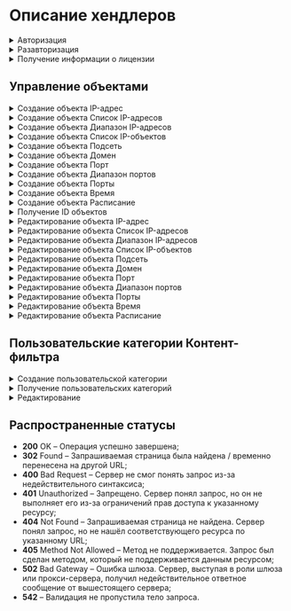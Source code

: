 # Описание хендлеров

<details>

<summary>Авторизация</summary>

```
POST /web/auth/login
```

**Json тело запроса:**

```
{
    "login": "string",    
    "password": "string",    
    "rest_path": "string" (по умолчанию строка со слэшем "/")
}

```
После успешной авторизации, сервер Ideco UTM передает в заголовках куки. Пример значений:

```
set-cookie: insecure-ideco-session=02428c1c-fcd5-42ef-a533-5353da743806
set-cookie: __Secure-ideco-3ea57fca-65cb-439b-b764-d7337530f102=df164532-b916-4cda-a19b-9422c2897663:1663839003
```

Эти куки нужно передавать при каждом запросе после авторизации в заголовке запроса Cookie.

</details>

<details>

<summary>Разавторизация</summary>

```
DELETE /web/auth/login
```
После успешной разавторизации, сервер Ideco UTM передает в заголовках куки. Пример значений:

```
set-cookie: insecure-ideco-session=""; expires=Thu, 01 Jan 1970 00:00:00 GMT; Max-Age=0; Path=/
set-cookie: __Secure-ideco-b7e3fb6f-7189-4f87-a4aa-1bdc02e18b34=""; HttpOnly; Max-Age=0; Path=/; SameSite=Strict; Secure
```

</details>

<details>
<summary>Получение информации о лицензии</summary>

```
GET /license
```

**Пример ответа на успешный запрос:**

```
{
    "modules": {
        "active_directory": {
            "available": true,
            "expiration_date": 1713103784.0
        },
        "kaspersky_av_for_web": {
            "available": true,
            "expiration_date": 1713103784.0
        },
        "kaspersky_av_for_mail": {
            "available": true,
            "expiration_date": 1713103784.0
        },
        "application_control": {
            "available": true,
            "expiration_date": 1713103784.0
        },
        "suricata": {
            "available": true,
            "expiration_date": 1713103784.0
        },
        "advanced_content_filter": {
            "available": true,
            "expiration_date": 1713103784.0
        },
        "standard_content_filter": {
            "available": false,
            "expiration_date": 0
        },
        "ips_advanced_rules": {
            "available": true,
            "expiration_date": 1713103784.0
        },
        "icsd": {
            "available": true,
            "max_users_count": 10000
        }
    },
    "general": {
        "available": true,
        "reason": "",
        "not_upgrade_after": 1713103784.0,
        "tech_support_end": 1713103784.0,
        "start_date": 1709647784.511906,
        "expiration_date": 1713103784.0
    },
    "license_type": "enterprise-demo",
    "license_id": "UTM-1880610351",
    "server_name": "UTM",
    "last_update_time": 1709650768.1893554,
    "company_id": "Ideco",
    "server_id": "AOW8rosllirTUx94EPLb8p0atP3fmOJcXrFu3ksfak-K",
    "registered": true,
    "unreliable": false,
    "has_connection": true,
    "license_server": "https://my.ideco.ru"
}
```

**Если лицензия для данного сервера отсутствует:**

```
{
    "registered": false,
    "has_connection": true,
    "license_server": "https://my.ideco.ru"
}
```

</details>

## Управление объектами

<details>

<summary>Создание объекта IP-адрес</summary>

```
POST /aliases/ip_addresses
```

**Json тело запроса:**

```
{
    "comment": "string",    
    "title": "string",
    "value": "string"
}
```

**Ответ на успешный запрос:** 

```
{
    "id": "string"
}
```

</details>

<details>

<summary>Создание объекта Cписок IP-адресов</summary>

```
POST /aliases/ip_address_lists
```

**Json-тело запроса:**

```
{
    "title": "string",
    "comment": "string",
    "values": [ "string" ]
}
```

**Ответ на успешный запрос:**

```
{
    "id": "string"
}
```

</details>

<details>

<summary>Создание объекта Диапазон IP-адресов</summary>

```
POST /aliases/ip_ranges
```

**Json тело запроса:**

```
{
    "title": "string",
    "comment": "string",
    "start": "string",
    "end": "string"
}
```

**Ответ на успешный запрос:** 

```
{
    "id": "string"
}
```

</details>

<details>

<summary>Создание объекта Список IP-объектов</summary>

```
POST /aliases/lists/addresses
```

**Json тело запроса:**

```
{
    "title": "string",
    "comment": "string",
    "values": ["string"] (идентификаторы объектов IP-адреса, через запятую)
}
```

**Ответ на успешный запрос:** 

```
{
    "id": "string"
}
```

</details>

<details>
<summary>Создание объекта Подсеть</summary>

```
POST /aliases/networks
```

**Json-тело запроса:**

```
{
    "title": "string", (максимальная длина 42 символа)
    "comment": "string", (может быть пустым, максимальная длина 256 символов)
    "value": "string" (адрес подсети в формате `192.168.0.0/24` либо `192.168.0.0/255.255.255.0`)
}
```

**Ответ на успешный запрос:**

```
{
    "id": "string"
}
```

</details>

<details>
<summary>Создание объекта Домен</summary>

```
POST /aliases/domains
```

**Json-тело запроса:**

```
{
    "title": "string", (максимальная длина 42 символа)
    "comment": "string", (может быть пустым, максимальная длина 256 символов)
    "value": "string" (домен)
}
```

**Ответ на успешный запрос:**

```
{
    "id": "string"
}
```

</details>

<details>

<summary>Создание объекта Порт</summary>

```
POST /aliases/ports
```

**Json-тело запроса:**

```
{
    "title": "string",
    "comment": "string",
    "value": integer (номер порта)
}
```

**Ответ на успешный запрос:** 

```
{
    "id": "string"
}
```

</details>

<details>

<summary>Создание объекта Диапазон портов</summary>

```
POST /aliases/port_ranges
```

**Json-тело запроса:**

```
{
    "title": "string",
    "comment": "string",
    "start": integer, (первый порт диапазона)
    "end": integer (последний порт диапазона)
}
```

**Ответ на успешный запрос:** 

```
{
    "id": "string"
}
```

</details>

<details>

<summary>Создание объекта Порты</summary>

```
POST /aliases/lists/ports
```

**Json-тело запроса:**

```
{
    "title": "string",
    "comment": "string",
    "values": [ "string" ] (список портов)
}
```

**Ответ на успешный запрос:** 

```
{
    "id": "string"
}
```

</details>

<details>

<summary>Создание объекта Время</summary>

```
POST /aliases/time_ranges
```

**Json тело запроса:**

```
{
    "title":"string",
    "comment":"string",
    "weekdays":[int], (список дней недели, где 1-пн, 2-вт ... 7-вс)
    "start":"string", (начало временного отрезка в формате ЧЧ:ММ)
    "end":"string"(конец временного отрезка в формате ЧЧ:ММ)
}
```

**Ответ на успешный запрос:** 

```
{
    "id": "string"
}
```

</details>

<details>

<summary>Создание объекта Расписание</summary>

```
POST /aliases/lists/times
```

**Json-тело запроса:**

```
{
    "title": "string",
    "comment": "string",
    "values": [ "string" ] (список id объектов Время)
}
```

**Ответ на успешный запрос:** 

```
{
    "id": "string"
}
```

</details>

<details>

<summary>Получение ID объектов</summary>

```
GET /aliases
```

**Ответ на успешный запрос:**

```
[
    {
        comment: "string"
        title: "string"
        type: "string"
        values: [
            "string" | integer
            "string" | integer
        ],
        id: "type.id.1"
    }, 
{
        comment: "string"
        title: "string"
        type: "string"
        value: "string" | integer
        id: "type.id.1"
    },
    ...
]  
```

В качестве ответа будет возвращен список всех объектов, существующих в UTM:

* "protocol.ah" - протокол AH;
* "protocol.esp" - протокол ESP;
* "protocol.gre" - протокол GRE;
* "protocol.icmp" - протокол ICMP;
* "protocol.tcp" - протокол TCP;
* "protocol.udp" - протокол UDP;
* "quota.exceeded"- IP-адреса пользователей, которые превысили квоту;
* "any" - допускается любое значение в этом поле;
* "interface.external_any" - все внешние интерфейсы (равно таблице *Подключение к провайдеру* в веб-интерфейсе и включает в себя подключения к провайдеру по Ethernet/VPN);
* "interface.external_eth" - внешние Ethernet-интерфейсы;
* "interface.external_vpn" - внешние VPN-интерфейсы;
* "interface.local_any" - все локальные интерфейсы;
* "group.id." - идентификатор группы пользователей;
* "interface.id." - идентификатор конкретного интерфейса;
* "security_group.guid." - идентификатор группы безопасности AD;
* "user.id." - идентификатор пользователя;
* "domain.id." - идентификатор домена;
* "ip.id." - идентификатор IP-адреса;
* "iplist." - идентификатор объекта *GeoIP (Страна)*;
* "list_of_iplists." - идентификатор объекта *Список стран*;
* "ip_range.id." - идентификатор объекта *Диапазон IP-адресов*;
* "address_list.id." - идентификатор объекта *Список IP-объектов*;
* "port_list.id." - идентификатор объекта *Список портов*;
* "time_list.id." - идентификатор объекта *Расписание*;
* "subnet.id." - идентификатор объекта *Подсеть*;
* "port_range.id." - идентификатор объекта *Диапазон портов*;
* "port.id." - идентификатор объекта *Порт*;
* "time_range.id." - идентификатор объекта *Время*;
* "zero_subnet" - сеть `0.0.0.0/0`.

</details>

<details>

<summary>Редактирование объекта IP-адрес</summary>

```
PUT /aliases/ip_addresses/id
```

**Json-тело запроса:**

```
{
    "title": "string",
    "comment": "string",
    "value": "string"
}
```

**Ответ на запрос пустой.**

</details>

<details>

<summary>Редактирование объекта Список IP-адресов</summary>

```
PUT /aliases/ip_address_lists/{id}
```

**Json-тело запроса:**

```
{
    "title": "string",
    "comment": "string",
    "values": [ "string" ]
}
```

**Ответ на запрос пустой.**

</details>

<details>

<summary>Редактирование объекта Диапазон IP-адресов</summary>

```
PUT /aliases/ip_ranges/id
```

**Json-тело запроса:**

```
{
    "title": "string",
    "comment": "string",
    "start": "string",
    "end": "string"
}
```

**Ответ на запрос пустой.**

</details>

<details>

<summary>Редактирование объекта Список IP-объектов</summary>

```
PUT /aliases/lists/addresses/id
```

**Json-тело запроса:**

```
{
    "title": "string",
    "comment": "string",
    "values": [ "string" ]
}
```

**Ответ на запрос пустой.**

</details>


<details>

<summary>Редактирование объекта Подсеть</summary>

```
PUT /aliases/networks/id
```

**Json-тело запроса:**

```
{
    "title": "string",
    "comment": "string",
    "value": "string"
}
```

**Ответ на запрос пустой.**

</details>

<details>

<summary>Редактирование объекта Домен</summary>

```
PUT /aliases/domains/id
```

**Json-тело запроса:**

```
{
    "title": "string",
    "comment": "string",
    "value": "string"
}
```

**Ответ на запрос пустой.**

</details>

<details>

<summary>Редактирование объекта Порт</summary>

```
PUT /aliases/ports/id
```

**Json-тело запроса:**

```
{
    "title": "string",
    "comment": "string",
    "value": "integer"
}
```

**Ответ на запрос пустой.**

</details>

<details>

<summary>Редактирование объекта Диапазон портов</summary>

```
PUT /aliases/port_ranges/id
```

**Json-тело запроса:**

```
{
    "title": "string",
    "comment": "string",
    "start": "integer",
    "end": "integer"
}
```

**Ответ на запрос пустой.**

</details>

<details>

<summary>Редактирование объекта Порты</summary>

```
PUT /aliases/lists/ports/id
```

**Json-тело запроса:**

```
{
    "title": "string",
    "comment": "string",
    "values": [ "string" ]
}
```

**Ответ на запрос пустой.**

</details>

<details>

<summary>Редактирование объекта Время</summary>

```
PUT /aliases/time_ranges/id
```

**Json-тело запроса:**

```
{
    "title": "string",
    "comment": "string",
    "weekdays": [ int ],
    "start": "string",
    "end": "string",
    "period": {"first": int, "last": int} | null
}
```

**Ответ на запрос пустой**

</details>

<details>

<summary>Редактирование объекта Расписание</summary>

```
PUT /aliases/lists/times/id
```

**Json-тело запроса:**

```
{
    "title": "string",
    "comment": "string",
    "values": [ "string" ]
}
```

**Ответ на запрос пустой.**

</details>

## Пользовательские категории Контент-фильтра

<details>

<summary>Создание пользовательской категории</summary>

```
POST /content-filter/users_categories
```

**Json тело запроса:**

```
{
    "name": "string",
    "description": "string",
    "urls": [ "string" ]
}
```

**urls** - список url. Либо полный путь до страницы, либо только доменное имя. В пути могут присутствовать, означающие любое количество любых символов на этом месте.

**Ответ на успешный запрос:** 

```
{
    "id": "string"
}
```

</details>

<details>

<summary>Получение пользовательских категорий</summary>

```
GET /content-filter/users_categories
```

**Json ответ на запрос:**

```
[
    {
        "id": "string", (номер категории, вида - users.id.1)
        "name": "string", (название категории, не пустая строка)
        "description": "string",
        "urls": ["string"] 
    },
    ...
]
```

**urls** - список url. Либо полный путь до страницы, либо только доменное имя. В пути могут присутствовать, означающие любое количество любых символов на этом месте.

</details>

<details>

<summary>Редактирование</summary>

```
PUT /content-filter/users_categories/{category_id}
```

**Json тело запроса:**

```
{
    "name": "string",
    "description": "string",
    "urls": ["string"]
}
```

**Ответ на успешный запрос:**

```
{
    "id": "string",
    "name": "string",
    "description": "string",
    "urls": [ "string" ]
}
```

</details>

## Распространенные статусы

* **200** OK – Операция успешно завершена;
* **302** Found – Запрашиваемая страница была найдена / временно перенесена на другой URL;
* **400** Bad Request – Сервер не смог понять запрос из-за недействительного синтаксиса;
* **401** Unauthorized – Запрещено. Сервер понял запрос, но он не выполняет его из-за ограничений прав доступа к указанному ресурсу;
* **404** Not Found – Запрашиваемая страница не найдена. Сервер понял запрос, но не нашёл соответствующего ресурса по указанному URL;
* **405** Method Not Allowed – Mетод не поддерживается. Запрос был сделан методом, который не поддерживается данным ресурсом;
* **502** Bad Gateway – Ошибка шлюза. Сервер, выступая в роли шлюза или прокси-сервера, получил недействительное ответное сообщение от вышестоящего сервера;
* **542** – Валидация не пропустила тело запроса.
